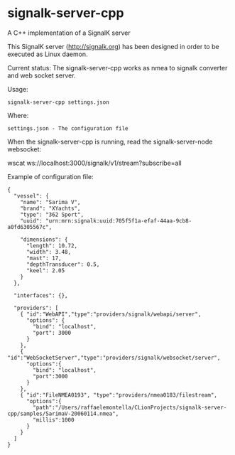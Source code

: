 # signalk-server-cpp
A C++ implementation of a SignalK server

This SignalK server (http://signalk.org) has been designed in order to be executed as Linux daemon.

Current status:
The signalk-server-cpp works as nmea to signalk converter and web socket server.

Usage:

    signalk-server-cpp settings.json

Where:

    settings.json - The configuration file
    
    
When the signalk-server-cpp is running, read the signalk-server-node websocket:

wscat ws://localhost:3000/signalk/v1/stream?subscribe=all

Example of configuration file:

    {
      "vessel": {
        "name": "Sarima V",
        "brand": "XYachts",
        "type": "362 Sport",
        "uuid": "urn:mrn:signalk:uuid:705f5f1a-efaf-44aa-9cb8-a0fd6305567c",
    
        "dimensions": {
          "length": 10.72,
          "width": 3.48,
          "mast": 17,
          "depthTransducer": 0.5,
          "keel": 2.05
        }
      },
    
      "interfaces": {},
    
      "providers": [
        { "id":"WebAPI","type":"providers/signalk/webapi/server",
          "options": {
            "bind": "localhost",
            "port": 3000
          }
        },
        { "id":"WebSocketServer","type":"providers/signalk/websocket/server",
          "options":{
            "bind": "localhost",
            "port":3000
          }
        },
        { "id":"FileNMEA0193", "type":"providers/nmea0183/filestream",
          "options":{
            "path":"/Users/raffaelemontella/CLionProjects/signalk-server-cpp/samples/SarimaV-20060114.nmea",
            "millis":1000
          }
        }
      ]
    }

